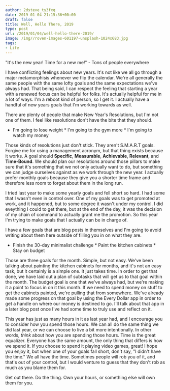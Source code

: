 ```yaml
---
author: 2dsteve_ty3fxq
date: 2019-01-04 21:15:36+00:00
draft: false
title: Well, Hello There, 2019
type: post
url: /2019/01/04/well-hello-there-2019/
image: /img//roven-images-601197-unsplash-1024x683.jpg
tags:
- Life
---
```







"It's the new year! Time for a new me!" - Tons of people everywhere







I have conflicting feelings about new years. It's not like we all go through a major metamorphisis whenever we flip the calendar. We're all generally the same people with the same lofty goals and the same expectations we've always had. That being said, I can respect the feeling that starting a year with a renewed focus can be helpful for folks. It's actually helpful for me in a lot of ways. I'm a reboot kind of person, so I get it. I actually have a handful of new years goals that I'm working towards as well.







There are plenty of people that make New Year's Resolutions, but I'm not one of them. I feel like resolutions don't have the bite that they should.





  * I'm going to lose weight  * I'm going to the gym more  * I'm going to watch my money











Those kinds of resolutions just don't stick. They aren't S.M.A.R.T goals. Forgive me for using a management acronym, but that thing exists because it works. A goal should **Specific**, **Measurable**, **Achievable**, **Relevant**, and **Time-Bound**. We should plan our resolutions around those pillars to make sure that it's something that we not only actually want to do, but something we can judge ourselves against as we work through the new year. I actually prefer monthly goals because they give you a shorter time frame and therefore less room to forget about them in the long run. 







I tried last year to make some yearly goals and fell short so hard. I had some that I wasn't even in control over. One of my goals was to get promoted at work, and it happened, but to some degree it wasn't under my control. I did eveything I could to get there, but at the end of the day, it was the decision of my chain of command to actually grant me the promotion. So this year I'm trying to make goals that I actually can be in charge of.







I have a few goals that are blog posts in themselves and I'm going to avoid writing about them here outside of filling you in on what they are.





  * Finish the 30-day minimalist challenge  * Paint the kitchen cabinets  * Stay on budget











Those are three goals for the month. Simple, but not easy. We've been talking about painting the kitchen cabinets for months, and it's not an easy task, but it certainly is a simple one. It just takes time. In order to get that done, we have laid out a plan of subtasks that will get us to that goal within the month. The budget goal is one that we've always had, but we're making it a point to focus in on it this month. If we need to spend money on stuff to get the cabinets painted, we're pulling that from somewhere. We've already made some progress on that goal by using the Every Dollar app in order to get a handle on where our money is destined to go. I'll talk about that app in a later blog post once I've had some time to truly use and reflect on it. 







This year has just as many hours in it as last year had, and I encourage you to consider how you spend those hours. We can all do the same thing we did last year, or we can choose to live a bit more intentionally. In other words, _think_ about how you are spending those hours. Time is the great equalizer. Everyone has the same amount, the only thing that differs is how we spend it. If you choose to spend it playing video games, great! I hope you enjoy it, but when one of your goals fall short, don't say, "I didn't have the time." We all have the time. Sometimes people will rob you of it, and that's out of your control, but I would venture to guess that they don't rob as much as you blame them for. 







Get out there. Do the thing. Own your hours, or something else will own them for you.



